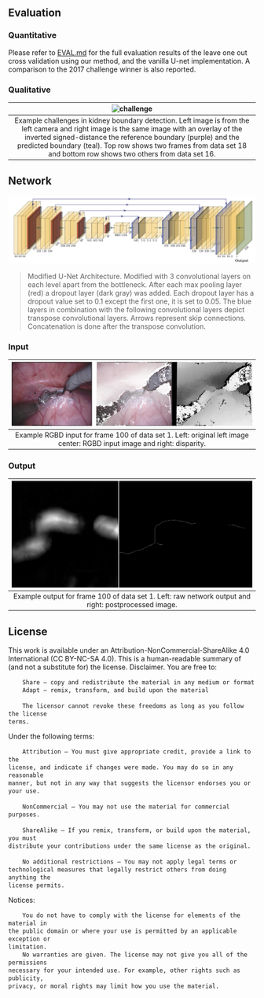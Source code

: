 ## Evaluation

### Quantitative
Please refer to [EVAL.md](https://github.com/ghattab/kidney-edge-detection/blob/master/EVAL.md) for the full evaluation results of the leave one out cross validation using our method, and the vanilla U-net implementation. A comparison to the 2017 challenge winner is also reported.

### Qualitative
| ![challenge](https://raw.githubusercontent.com/ghattab/kidney-edge-detection/master/figures/challenge.png?token=ADJ6FUJBQMIGCBTBTTONGUK5ANQHM) | 
|:--:| 
| Example challenges in kidney boundary detection. Left image is from the left camera and right image is the same image with an overlay of the inverted signed-distance the reference boundary (purple) and the predicted boundary (teal). Top row shows two frames from data set 18 and bottom row shows two others from data set 16. |


## Network

![](/figures/net.png)
> Modified U-Net Architecture. Modified with 3 convolutional layers on each level apart from the bottleneck. After each max pooling layer (red) a dropout layer (dark gray) was added. Each dropout layer has a dropout value set to 0.1 except the first one, it is set to 0.05. The blue layers in combination with the following convolutional layers depict transpose convolutional layers. Arrows represent skip connections. Concatenation is done after the transpose convolution.

### Input

| ![input](https://raw.githubusercontent.com/ghattab/kidney-edge-detection/master/figures/input.png?token=ADJ6FUMYWPTSZ6T2RPQFS5C5ANQHQ) | 
|:--:| 
| Example RGBD input for frame 100 of data set 1. Left: original left image center: RGBD input image and right: disparity.|

### Output

| ![output](https://raw.githubusercontent.com/ghattab/kidney-edge-detection/master/figures/output.png?token=ADJ6FUKQOJVJFUBMPETQN5C5ANQHY) | 
|:--:| 
| Example output for frame 100 of data set 1. Left: raw network output and right: postprocessed image.|


## License
This work is available under an Attribution-NonCommercial-ShareAlike 4.0
International (CC BY-NC-SA 4.0).
This is a human-readable summary of (and not a substitute for) the license.
Disclaimer.
You are free to:
```
    Share — copy and redistribute the material in any medium or format
    Adapt — remix, transform, and build upon the material

    The licensor cannot revoke these freedoms as long as you follow the license
terms.
```
Under the following terms:
```
    Attribution — You must give appropriate credit, provide a link to the
license, and indicate if changes were made. You may do so in any reasonable
manner, but not in any way that suggests the licensor endorses you or your use.

    NonCommercial — You may not use the material for commercial purposes.

    ShareAlike — If you remix, transform, or build upon the material, you must
distribute your contributions under the same license as the original.

    No additional restrictions — You may not apply legal terms or
technological measures that legally restrict others from doing anything the
license permits.
```
Notices:
```
    You do not have to comply with the license for elements of the material in
the public domain or where your use is permitted by an applicable exception or
limitation.
    No warranties are given. The license may not give you all of the permissions
necessary for your intended use. For example, other rights such as publicity,
privacy, or moral rights may limit how you use the material.
```
